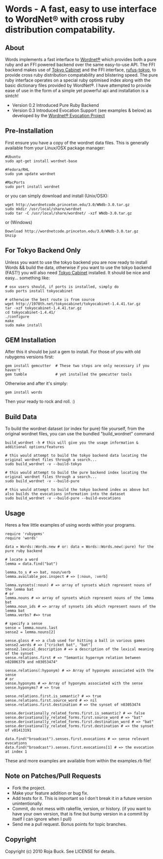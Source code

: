# Words - A fast, easy to use interface to WordNet® with cross ruby distribution compatability. #

## About ##

Words implements a fast interface to [Wordnet®](http://wordnet.princeton.edu) which provides both a pure ruby and an FFI powered backend over the same easy-to-use API. The FFI backend makes use of [Tokyo Cabinet](http://1978th.net/tokyocabinet/) and the FFI interface, [rufus-tokyo](http://github.com/jmettraux/rufus-tokyo), to provide cross ruby distribution compatability and blistering speed. The pure ruby interface operates on a special ruby optimised index along with the basic dictionary files provided by WordNet®. I have attempted to provide ease of use in the form of a simple yet powerful api and installation is a sintch!

* Version 0.2 Introduced Pure Ruby Backend
* Version 0.3 Introduced Evocation Support (see examples & below) as developed by the [Wordnet® Evocation Project](http://wordnet.cs.princeton.edu/downloads/evocation/release-0.4/README.TXT) 

## Pre-Installation ##

First ensure you have a copy of the wordnet data files. This is generally available from your Linux/OSX package manager:

    #Ubuntu
    sudo apt-get install wordnet-base
    
    #Fedora/RHL
    sudo yum update wordnet
    
    #MacPorts
    sudo port install wordnet
    
or you can simply download and install (Unix/OSX):

	wget http://wordnetcode.princeton.edu/3.0/WNdb-3.0.tar.gz
	sudo mkdir /usr/local/share/wordnet
	sudo tar -C /usr/local/share/wordnet/ -xzf WNdb-3.0.tar.gz
	
or (Windows)

	Download http://wordnetcode.princeton.edu/3.0/WNdb-3.0.tar.gz
	Unzip

## For Tokyo Backend Only ##

Unless you want to use the tokyo backend you are now ready to install Words && build the data, otherwise if you want to use the tokyo backend (FAST!) you will also need [Tokyo Cabinet](http://1978th.net/tokyocabinet/) installed. It should be nice and easy... something like:

    # osx users should, if ports is installed, simply do
    sudo ports install tokyocabinet

    # otherwise the best route is from source
    wget http://1978th.net/tokyocabinet/tokyocabinet-1.4.41.tar.gz
    tar -xzf tokyocabinet-1.4.41.tar.gz
    cd tokyocabinet-1.4.41/
    ./configure
    make
    sudo make install
    
## GEM Installation ##

After this it should be just a gem to install. For those of you with old rubygems versions first:

    gem install gemcutter  # These two steps are only necessary if you haven't
    gem tumble             # yet installed the gemcutter tools
    
Otherwise and after it's simply:

	gem install words
	
Then your ready to rock and roll. :)

## Build Data ##

To build the wordnet dataset (or index for pure) file yourself, from the original wordnet files, you can use the bundled "build_wordnet" command

	build_wordnet -h # this will give you the usage information & additional options/features
	
	# this would attempt to build the tokyo backend data locating the original wordnet files through a search...
	sudo build_wordnet -v --build-tokyo
	
	# this would attempt to build the pure backend index locating the original wordnet files through a search...
	sudo build_wordnet -v --build-pure
	
	# this would attempt to build the tokyo backend index as above but also builds the evocations information into the dataset
	sudo build_wordnet -v --build-pure --build-evocations

## Usage ##

Heres a few little examples of using words within your programs.

    require 'rubygems'
    require 'words'
    
    data = Words::Words.new # or: data = Words::Words.new(:pure) for the pure ruby backend
    
    # locate a word
    lemma = data.find("bat")
    
    lemma.to_s # => bat, noun/verb
    lemma.available_pos.inspect # => [:noun, :verb]
    
    lemma.synsets(:noun) # => array of synsets which represent nouns of the lemma bat
    # or
    lemma.nouns # => array of synsets which represent nouns of the lemma bat
    lemma.noun_ids # => array of synsets ids which represent nouns of the lemma bat
    lemma.verbs? #=> true
    
    # specify a sense
    sense = lemma.nouns.last
    sense2 = lemma.nouns[2]
    
    sense.gloss # => a club used for hitting a ball in various games
    sense2.words # => ["cricket bat", "bat"]
    sense2.lexical_description # => a description of the lexical meaning of the synset
    sense.relations.first # => "Semantic hypernym relation between n02806379 and n03053474"

    sense.relations(:hyponym) # => Array of hyponyms associated with the sense
    # or
    sense.hyponyms # => Array of hyponyms associated with the sense
    sense.hyponyms? # => true
    
    sense.relations.first.is_semantic? # => true
    sense.relations.first.source_word # => nil
    sense.relations.first.destination # => the synset of n03053474
    
    sense.derivationally_related_forms.first.is_semantic? # => false
    sense.derivationally_related_forms.first.source_word # => "bat"
    sense.derivationally_related_forms.first.destination_word # => "bat"
    sense.derivationally_related_forms.first.destination # => the synset of v01413191
    
    data.find("broadcast").senses.first.evocations # => sense relevant evocations
    data.find("broadcast").senses.first.evocations[1] # => the evocation at index 1
    
These and more examples are available from within the examples.rb file!        

## Note on Patches/Pull Requests ##
 
* Fork the project.
* Make your feature addition or bug fix.
* Add tests for it. This is important so I don't break it in a
  future version unintentionally.
* Commit, do not mess with rakefile, version, or history.
  (if you want to have your own version, that is fine but bump version in a commit by itself I can ignore when I pull)
* Send me a pull request. Bonus points for topic branches.

## Copyright ##

Copyright (c) 2010 Roja Buck. See LICENSE for details.
